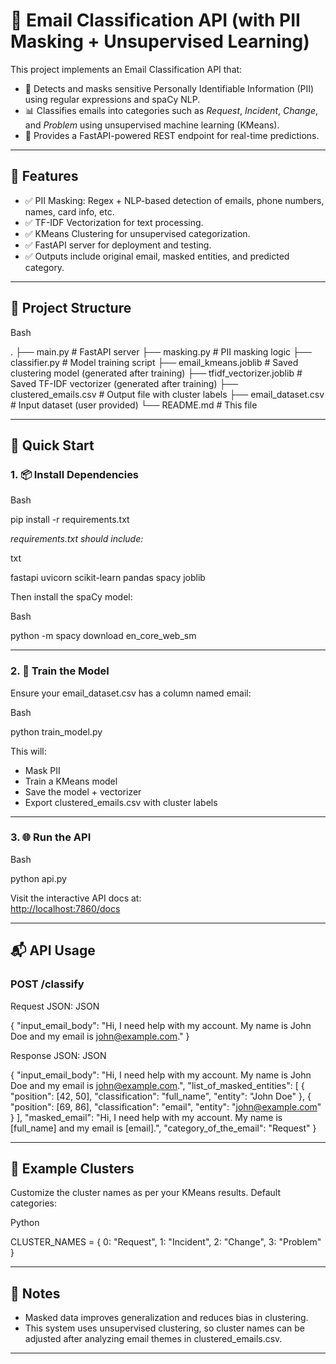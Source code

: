 # 📧 Email Classification API (with PII Masking + Unsupervised Learning)

This project implements an Email Classification API that:
- 🔐 Detects and masks sensitive Personally Identifiable Information (PII) using regular expressions and spaCy NLP.
- 📊 Classifies emails into categories such as _Request_, _Incident_, _Change_, and _Problem_ using unsupervised machine learning (KMeans).
- 🚀 Provides a FastAPI-powered REST endpoint for real-time predictions.

---

## 🔧 Features

- ✅ PII Masking: Regex + NLP-based detection of emails, phone numbers, names, card info, etc.
- ✅ TF-IDF Vectorization for text processing.
- ✅ KMeans Clustering for unsupervised categorization.
- ✅ FastAPI server for deployment and testing.
- ✅ Outputs include original email, masked entities, and predicted category.

---

## 📁 Project Structure

Bash

.
├── main.py                  # FastAPI server
├── masking.py              # PII masking logic
├── classifier.py          # Model training script
├── email_kmeans.joblib     # Saved clustering model (generated after training)
├── tfidf_vectorizer.joblib # Saved TF-IDF vectorizer (generated after training)
├── clustered_emails.csv    # Output file with cluster labels
├── email_dataset.csv       # Input dataset (user provided)
└── README.md               # This file

---

## 🚀 Quick Start

### 1. 📦 Install Dependencies

Bash

pip install -r requirements.txt

_requirements.txt should include:_

txt

fastapi
uvicorn
scikit-learn
pandas
spacy
joblib

Then install the spaCy model:

Bash

python -m spacy download en_core_web_sm

---

### 2. 🧠 Train the Model

Ensure your email_dataset.csv has a column named email:

Bash

python train_model.py

This will:
- Mask PII
- Train a KMeans model
- Save the model + vectorizer
- Export clustered_emails.csv with cluster labels

---

### 3. 🌐 Run the API

Bash

python api.py

Visit the interactive API docs at:  
[http://localhost:7860/docs](http://localhost:7860/docs)

---

## 📬 API Usage

### POST /classify

Request JSON:
JSON

{
  "input_email_body": "Hi, I need help with my account. My name is John Doe and my email is john@example.com."
}

Response JSON:
JSON

{
  "input_email_body": "Hi, I need help with my account. My name is John Doe and my email is john@example.com.",
  "list_of_masked_entities": [
    {
      "position": [42, 50],
      "classification": "full_name",
      "entity": "John Doe"
    },
    {
      "position": [69, 86],
      "classification": "email",
      "entity": "john@example.com"
    }
  ],
  "masked_email": "Hi, I need help with my account. My name is [full_name] and my email is [email].",
  "category_of_the_email": "Request"
}

---

## 🧪 Example Clusters

Customize the cluster names as per your KMeans results. Default categories:

Python

CLUSTER_NAMES = {
    0: "Request",
    1: "Incident",
    2: "Change",
    3: "Problem"
}

---

## 📌 Notes

- Masked data improves generalization and reduces bias in clustering.
- This system uses unsupervised clustering, so cluster names can be adjusted after analyzing email themes in clustered_emails.csv.

---